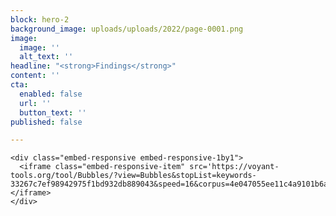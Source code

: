 ```yaml
---
block: hero-2
background_image: uploads/uploads/2022/page-0001.png
image:
  image: ''
  alt_text: ''
headline: "<strong>Findings</strong>"
content: ''
cta:
  enabled: false
  url: ''
  button_text: ''
published: false

---
```

    <div class="embed-responsive embed-responsive-1by1">
      <iframe class="embed-responsive-item" src='https://voyant-tools.org/tool/Bubbles/?view=Bubbles&stopList=keywords-33267c7ef98942975f1bd932db889043&speed=16&corpus=4e047055ee11c4a9101b6aad4b1d04ee'></iframe>
    </div>